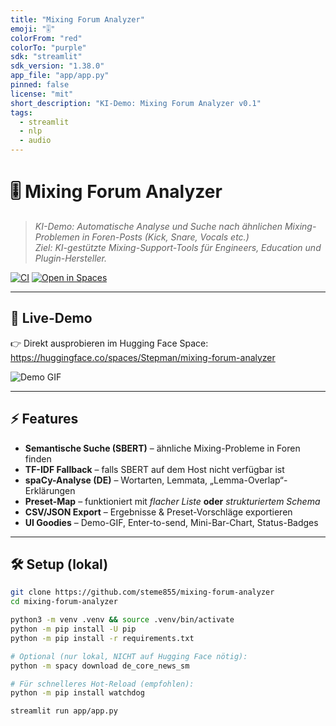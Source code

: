 ```yaml
---
title: "Mixing Forum Analyzer"
emoji: "🎚"
colorFrom: "red"
colorTo: "purple"
sdk: "streamlit"
sdk_version: "1.38.0"
app_file: "app/app.py"
pinned: false
license: "mit"
short_description: "KI-Demo: Mixing Forum Analyzer v0.1"
tags:
  - streamlit
  - nlp
  - audio
---
```


# 🎚 Mixing Forum Analyzer

> *KI-Demo: Automatische Analyse und Suche nach ähnlichen Mixing-Problemen in Foren-Posts (Kick, Snare, Vocals etc.)*  
> *Ziel: KI-gestützte Mixing-Support-Tools für Engineers, Education und Plugin-Hersteller.*

[![CI](https://github.com/steme855/mixing-forum-analyzer/actions/workflows/ci.yml/badge.svg)](https://github.com/steme855/mixing-forum-analyzer/actions)
[![Open in Spaces](https://img.shields.io/badge/%F0%9F%A4%97%20Hugging%20Face-Open%20Space-blue)](https://huggingface.co/spaces/Stepman/mixing-forum-analyzer)

---

## 🚀 Live-Demo

👉 Direkt ausprobieren im Hugging Face Space:  
https://huggingface.co/spaces/Stepman/mixing-forum-analyzer

![Demo GIF](app/assets/demo.gif)

---

## ⚡ Features

- **Semantische Suche (SBERT)** – ähnliche Mixing-Probleme in Foren finden  
- **TF-IDF Fallback** – falls SBERT auf dem Host nicht verfügbar ist  
- **spaCy-Analyse (DE)** – Wortarten, Lemmata, „Lemma-Overlap“-Erklärungen  
- **Preset-Map** – funktioniert mit *flacher Liste* **oder** *strukturiertem Schema*  
- **CSV/JSON Export** – Ergebnisse & Preset-Vorschläge exportieren  
- **UI Goodies** – Demo-GIF, Enter-to-send, Mini-Bar-Chart, Status-Badges

---

## 🛠 Setup (lokal)

```bash
git clone https://github.com/steme855/mixing-forum-analyzer
cd mixing-forum-analyzer

python3 -m venv .venv && source .venv/bin/activate
python -m pip install -U pip
python -m pip install -r requirements.txt

# Optional (nur lokal, NICHT auf Hugging Face nötig):
python -m spacy download de_core_news_sm

# Für schnelleres Hot-Reload (empfohlen):
python -m pip install watchdog

streamlit run app/app.py
